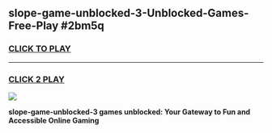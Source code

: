 
## slope-game-unblocked-3-Unblocked-Games-Free-Play #2bm5q
<h3>
<a href="https://us.freeplayer.one?title=slope-game-unblocked-3&ref=9M">CLICK TO PLAY</a></h3>
<hr>

<h3>
<a href="https://us.freeplayer.one?title=slope-game-unblocked-3&ref=9M">CLICK 2 PLAY</a>
  
</h3>

<a href="https://us.freeplayer.one?title=slope-game-unblocked-3&ref=9M"><img src="https://clearcache.store/games.png"></a>


**slope-game-unblocked-3 games unblocked: Your Gateway to Fun and Accessible Online Gaming**

